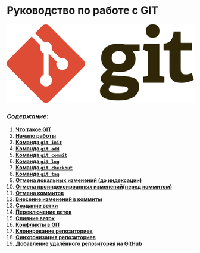 # Руководство по работе с GIT

![git logo](./images%20and%20other/git%20logo.png)

### _Cодержание_:

1. **[Что такое GIT](./01-what-is-Git.md)**
2. **[Начало работы](./02-start-work.md)**
3. **[Команда `git init`](./03-init-command.md)**
4. **[Команда `git add`](./04-add-command.md)**
5. **[Команда `git commit`](./05-commit-command.md)**
6. **[Команда `git log`](./06-log-command.md)**
7. **[Команда `git checkout`](./07-checkout-command.md)**
8. **[Команда `git tag`](./08-tag-command.md)**
9. **[Отмена локальных изменений (до индексации)](./09-break-changes.md)**
10. **[Отмена проиндексироанных изменений(перед коммитом)](./10-reset-added-file.md)**
11. **[Отмена коммитов](./11-commit-reset.md)**
12. **[Внесение изменений в коммиты](./12-commit-changes.md)**
13. **[Создание ветки](./13-new-tree.md)**
14. **[Переключение веток](./14-tree-switch.md)**
15. **[Слияние веток](./15-tree-merge.md)**
16. **[Конфликты в GIT](./16-git-conflict.md)**
17. **[Клонирование репозиториев](./17-clone-repo.md)**
18. **[Синхронизация репозиториев](./18-repo-sinc.md)**
19. **[Добавление удалённого репозитория на **GitHub**](./19-github-repo.md)**
